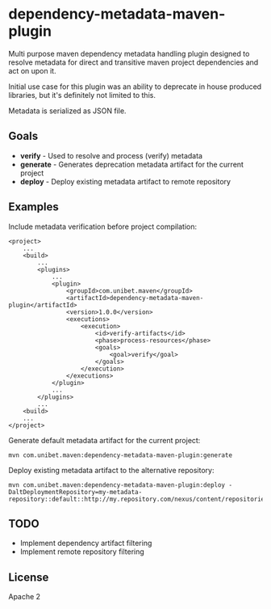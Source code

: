 dependency-metadata-maven-plugin
================================
Multi purpose maven dependency metadata handling plugin designed to resolve metadata for direct and transitive maven project dependencies and act on upon it.

Initial use case for this plugin was an ability to deprecate in house produced libraries, but it's definitely not limited to this.

Metadata is serialized as JSON file.

Goals
-----
* **verify** - Used to resolve and process (verify) metadata
* **generate** - Generates deprecation metadata artifact for the current project
* **deploy** - Deploy existing metadata artifact to remote repository

Examples
--------
Include metadata verification before project compilation:

```
<project>
    ...
    <build>
        ...
        <plugins>
            ...
            <plugin>
                <groupId>com.unibet.maven</groupId>
                <artifactId>dependency-metadata-maven-plugin</artifactId>
                <version>1.0.0</version>
                <executions>
                    <execution>
                        <id>verify-artifacts</id>
                        <phase>process-resources</phase>
                        <goals>
                            <goal>verify</goal>
                        </goals>
                    </execution>
                </executions>
            </plugin>
            ...
        </plugins>
        ...
    <build>
    ...
</project>
```

Generate default metadata artifact for the current project:
```
mvn com.unibet.maven:dependency-metadata-maven-plugin:generate
```

Deploy existing metadata artifact to the alternative repository:
```
mvn com.unibet.maven:dependency-metadata-maven-plugin:deploy -DaltDeploymentRepository=my-metadata-repository::default::http://my.repository.com/nexus/content/repositories/metadata
```

TODO
----
* Implement dependency artifact filtering
* Implement remote repository filtering


License
------
Apache 2